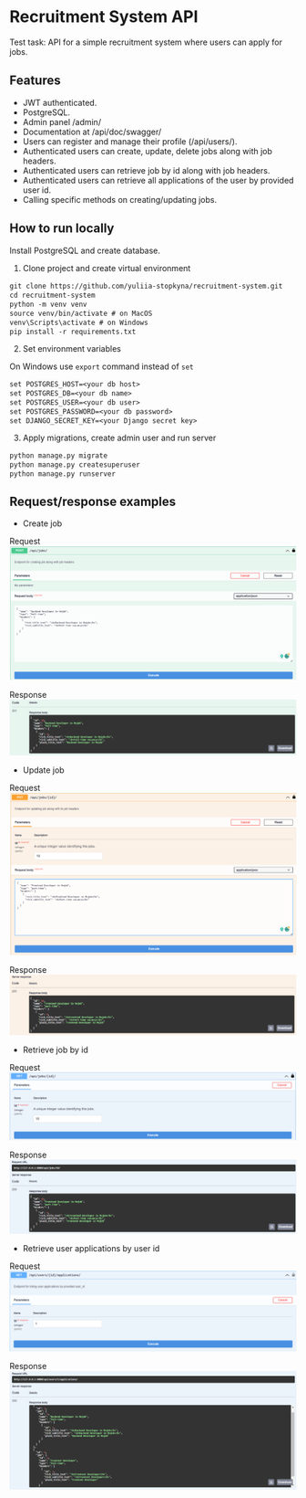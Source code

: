 # Recruitment System API

Test task: API for a simple recruitment system where users can apply for jobs.

## Features

* JWT authenticated.
* PostgreSQL.
* Admin panel /admin/
* Documentation at /api/doc/swagger/
* Users can register and manage their profile (/api/users/).
* Authenticated users can create, update, delete jobs along with
job headers.
* Authenticated users can retrieve job by id along with
job headers.
* Authenticated users can retrieve all applications of the user by 
provided user id.
* Calling specific methods on creating/updating jobs.

## How to run locally

Install PostgreSQL and create database.

1. Clone project and create virtual environment

```shell
git clone https://github.com/yuliia-stopkyna/recruitment-system.git
cd recruitment-system
python -m venv venv
source venv/bin/activate # on MacOS
venv\Scripts\activate # on Windows
pip install -r requirements.txt
```
2. Set environment variables

On Windows use ```export``` command instead of ```set```
```shell
set POSTGRES_HOST=<your db host>
set POSTGRES_DB=<your db name>
set POSTGRES_USER=<your db user>
set POSTGRES_PASSWORD=<your db password>
set DJANGO_SECRET_KEY=<your Django secret key>
```
3. Apply migrations, create admin user and run server

```shell
python manage.py migrate
python manage.py createsuperuser
python manage.py runserver
```
## Request/response examples

* Create job

Request
![](examples/create_job_request.png)

Response
![](examples/create_job_response.png)

* Update job

Request
![](examples/update_job_request.png)

Response
![](examples/update_job_response.png)

* Retrieve job by id

Request
![](examples/job_retrieve_request.png)

Response
![](examples/job_retrieve_response.png)

* Retrieve user applications by user id

Request
![](examples/user_applications_retrieve_request.png)

Response
![](examples/user_applications_retrieve_response.png)